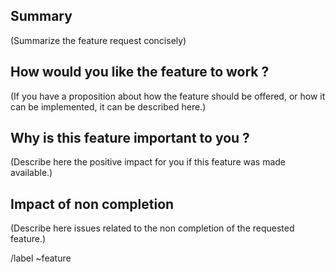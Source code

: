 ## Summary

(Summarize the feature request concisely)

## How would you like the feature to work ?

(If you have a proposition about how the feature should be offered, or how it can be implemented, it can be described here.) 

## Why is this feature important to you ?

(Describe here the positive impact for you if this feature was made available.)

## Impact of non completion

(Describe here issues related to the non completion of the requested feature.)

/label ~feature
